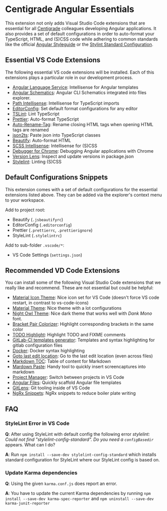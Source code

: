 # Centigrade Angular Essentials

This extension not only adds Visual Studio Code extensions that are essential for all [Centigrade](https://www.centigrade.de) colleagues developing Angular applications. It also provides a set of default configurations in order to auto-format your TypeScript, HTML, and (S)CSS code while adhering to common standards like the official [Angular Styleguide](https://angular.io/guide/styleguide) or the [Stylint Standard Configuration](https://github.com/stylelint/stylelint-config-standard).

## Essential VS Code Extensions

The following essential VS code extensions will be installed. Each of this extensions plays a particular role in our development process.

- [Angular Language Service](https://marketplace.visualstudio.com/items?itemName=Angular.ng-template): Intellisense for Angular templates
- [Angular Schematics](https://marketplace.visualstudio.com/items?itemName=cyrilletuzi.angular-schematics): Angular CLI Schematics integrated into files explorer.
- [Path Intellisense](https://marketplace.visualstudio.com/items?itemName=christian-kohler.path-intellisense): Intellisense for TypeScript imports
- [EditorConfig](https://marketplace.visualstudio.com/items?itemName=EditorConfig.EditorConfig): Set default format configurations for any editor
- [TSLint](https://marketplace.visualstudio.com/items?itemName=eg2.tslint): Lint TypeScript
- [Prettier](https://marketplace.visualstudio.com/items?itemName=esbenp.prettier-vscode): Auto-format TypeScript
- [Auto-Rename-Tag](https://marketplace.visualstudio.com/items?itemName=formulahendry.auto-rename-tag): Rename closing HTML tags when opening HTML tags are renamed
- [json2ts](https://marketplace.visualstudio.com/items?itemName=GregorBiswanger.json2ts): Paste json into TypeScript classes
- [Beautify](https://marketplace.visualstudio.com/items?itemName=HookyQR.beautify): Auto-format HTML
- [SCSS Intellisense](https://marketplace.visualstudio.com/items?itemName=mrmlnc.vscode-scss): Intellisense for (S)CSS
- [Debugger for Chrome](https://marketplace.visualstudio.com/items?itemName=msjsdiag.debugger-for-chrome): Debugging Angular applications with Chrome
- [Version Lens](https://marketplace.visualstudio.com/items?itemName=pflannery.vscode-versionlens): Inspect and update versions in package.json
- [Stylelint](https://marketplace.visualstudio.com/items?itemName=shinnn.stylelint): Linting (S)CSS

## Default Configurations Snippets

This extension comes with a set of default configurations for the essential extensions listed above. They can be added via the explorer's context menu to your workspace.

Add to project root:

- Beautify (`.jsbeautifyrc`)
- EditorConfig (`.editorconfig`)
- Prettier (`.prettierrc`, `.prettierignore`)
- StyleLint (`.stylelintrc`)

Add to sub-folder `.vscode/*`:

- VS Code Settings (`settings.json`)

## Recommended VD Code Extensions

You can install some of the following Visual Studio Code extensions that we really like and recommend. These are not essential but could be helpful:

- [Material Icon Theme](https://marketplace.visualstudio.com/items?itemName=PKief.material-icon-theme): Nice icon set for VS Code (doesn't force VS code restart, in contrast to vs-code-icons)
- [Material Theme](https://marketplace.visualstudio.com/items?itemName=Equinusocio.vsc-material-theme): Nice theme with a lot configurations
- [Night Owl Theme](https://marketplace.visualstudio.com/items?itemName=sdras.night-owl): Nice dark theme that works well with _Dank Mono_ font.
- [Bracket Pair Colorizer](https://marketplace.visualstudio.com/items?itemName=CoenraadS.bracket-pair-colorizer): Highlight corresponding brackets in the same color
- [TODO Highlight](https://marketplace.visualstudio.com/items?itemName=wayou.vscode-todo-highlight): Highlight TODO and FIXME comments
- [GitLab-CI templates generator](https://marketplace.visualstudio.com/items?itemName=jgsqware.gitlab-ci-templates): Templates and syntax highlighting for gitlab configuration files
- [Docker](https://marketplace.visualstudio.com/items?itemName=PeterJausovec.vscode-docker): Docker syntax highlighting
- [Goto last edit location](https://marketplace.visualstudio.com/items?itemName=krizzdewizz.goto-last-edit-location): Go to the last edit location (even across files)
- [Markdown TOC](https://marketplace.visualstudio.com/items?itemName=AlanWalk.markdown-toc): Table of content for Markdown
- [Mardown Paste](https://marketplace.visualstudio.com/items?itemName=telesoho.vscode-markdown-paste-image): Handy tool to quickly insert screencaptures into markdown
- [Project Manager](https://marketplace.visualstudio.com/items?itemName=alefragnani.project-manager): Switch between projects in VS Code
- [Angular Files](https://marketplace.visualstudio.com/items?itemName=alexiv.vscode-angular2-files): Quickly scaffold Angular file templates
- [GitLens](https://marketplace.visualstudio.com/items?itemName=eamodio.gitlens): Git tooling inside of VS Code
- [NgRx Snippets](https://marketplace.visualstudio.com/items?itemName=ahsanayaz.vscode-ngrx-snippets): NgRx snippets to reduce boiler plate writing

## FAQ

### StyleLint Error in VS Code

**Q**: After using StyleLint with default config the following error _stylelint: Could not find "stylelint-config-standard". Do you need a `configBasedir`_ appears. What can I do?

**A**: Run `npm install --save-dev stylelint-config-standard` which installs standard configuration for StyleLint where our StyleLint config is based on.

### Update Karma dependencies

**Q**: Using the given `karma.conf.js` does report an error.

**A**: You have to update the current Karma dependencies by running `npm install --save-dev karma-spec-reporter` and `npm uninstall --save-dev karma-junit-reporter`
